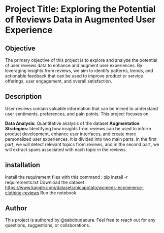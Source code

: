 # Project Title: Exploring the Potential of Reviews Data in Augmented User Experience
## Objective
The primary objective of this project is to explore and analyze the potential of user reviews data to enhance and augment user experiences. By leveraging insights from reviews, we aim to identify patterns, trends, and actionable feedback that can be used to improve product or service offerings, user engagement, and overall satisfaction.

## Description
User reviews contain valuable information that can be mined to understand user sentiments, preferences, and pain points. This project focuses on:

**Data Analysis:** Quantitative analysis of the dataset
**Augmentation Strategies:** Identifying how insights from reviews can be used to inform product development, enhance user interfaces, and create more personalized user experiences. It is divided into two main parts. In the first part, we will detect relevant topics from reviews, and in the second part, we will extract spans associated with each topic in the reviews.

## installation
Install the requirement files with this command : pip install -r requirements.txt
Download the dataset : https://www.kaggle.com/datasets/nicapotato/womens-ecommerce-clothing-reviews
Run the notebook

## Author
This project is authored by @sabdoudaoura. Feel free to reach out for any questions, suggestions, or collaborations.
